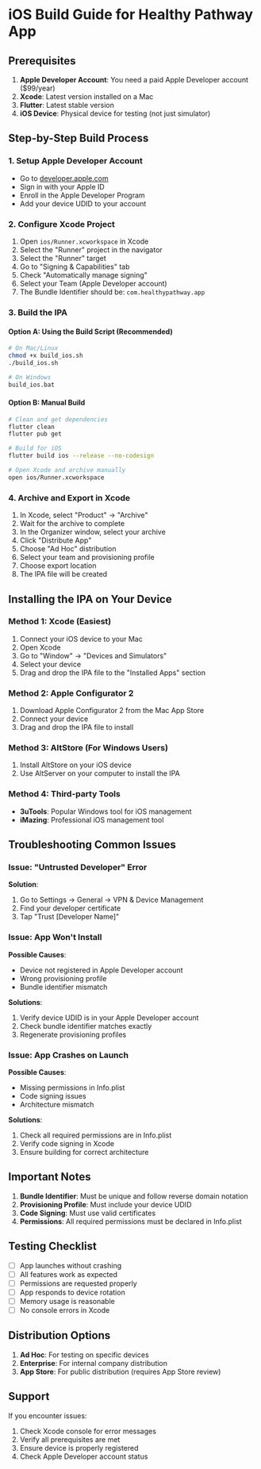 # iOS Build Guide for Healthy Pathway App

## Prerequisites

1. **Apple Developer Account**: You need a paid Apple Developer account ($99/year)
2. **Xcode**: Latest version installed on a Mac
3. **Flutter**: Latest stable version
4. **iOS Device**: Physical device for testing (not just simulator)

## Step-by-Step Build Process

### 1. Setup Apple Developer Account
- Go to [developer.apple.com](https://developer.apple.com)
- Sign in with your Apple ID
- Enroll in the Apple Developer Program
- Add your device UDID to your account

### 2. Configure Xcode Project
1. Open `ios/Runner.xcworkspace` in Xcode
2. Select the "Runner" project in the navigator
3. Select the "Runner" target
4. Go to "Signing & Capabilities" tab
5. Check "Automatically manage signing"
6. Select your Team (Apple Developer account)
7. The Bundle Identifier should be: `com.healthypathway.app`

### 3. Build the IPA

#### Option A: Using the Build Script (Recommended)
```bash
# On Mac/Linux
chmod +x build_ios.sh
./build_ios.sh

# On Windows
build_ios.bat
```

#### Option B: Manual Build
```bash
# Clean and get dependencies
flutter clean
flutter pub get

# Build for iOS
flutter build ios --release --no-codesign

# Open Xcode and archive manually
open ios/Runner.xcworkspace
```

### 4. Archive and Export in Xcode
1. In Xcode, select "Product" → "Archive"
2. Wait for the archive to complete
3. In the Organizer window, select your archive
4. Click "Distribute App"
5. Choose "Ad Hoc" distribution
6. Select your team and provisioning profile
7. Choose export location
8. The IPA file will be created

## Installing the IPA on Your Device

### Method 1: Xcode (Easiest)
1. Connect your iOS device to your Mac
2. Open Xcode
3. Go to "Window" → "Devices and Simulators"
4. Select your device
5. Drag and drop the IPA file to the "Installed Apps" section

### Method 2: Apple Configurator 2
1. Download Apple Configurator 2 from the Mac App Store
2. Connect your device
3. Drag and drop the IPA file to install

### Method 3: AltStore (For Windows Users)
1. Install AltStore on your iOS device
2. Use AltServer on your computer to install the IPA

### Method 4: Third-party Tools
- **3uTools**: Popular Windows tool for iOS management
- **iMazing**: Professional iOS management tool

## Troubleshooting Common Issues

### Issue: "Untrusted Developer" Error
**Solution**: 
1. Go to Settings → General → VPN & Device Management
2. Find your developer certificate
3. Tap "Trust [Developer Name]"

### Issue: App Won't Install
**Possible Causes**:
- Device not registered in Apple Developer account
- Wrong provisioning profile
- Bundle identifier mismatch

**Solutions**:
1. Verify device UDID is in your Apple Developer account
2. Check bundle identifier matches exactly
3. Regenerate provisioning profiles

### Issue: App Crashes on Launch
**Possible Causes**:
- Missing permissions in Info.plist
- Code signing issues
- Architecture mismatch

**Solutions**:
1. Check all required permissions are in Info.plist
2. Verify code signing in Xcode
3. Ensure building for correct architecture

## Important Notes

1. **Bundle Identifier**: Must be unique and follow reverse domain notation
2. **Provisioning Profile**: Must include your device UDID
3. **Code Signing**: Must use valid certificates
4. **Permissions**: All required permissions must be declared in Info.plist

## Testing Checklist

- [ ] App launches without crashing
- [ ] All features work as expected
- [ ] Permissions are requested properly
- [ ] App responds to device rotation
- [ ] Memory usage is reasonable
- [ ] No console errors in Xcode

## Distribution Options

1. **Ad Hoc**: For testing on specific devices
2. **Enterprise**: For internal company distribution
3. **App Store**: For public distribution (requires App Store review)

## Support

If you encounter issues:
1. Check Xcode console for error messages
2. Verify all prerequisites are met
3. Ensure device is properly registered
4. Check Apple Developer account status 